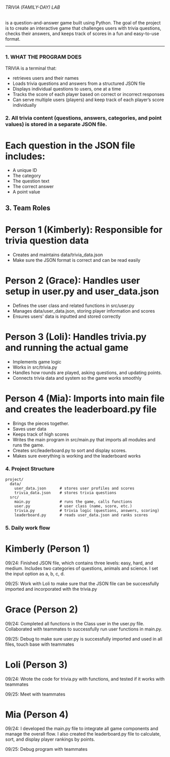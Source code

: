 ###### TRIVIA (FAMILY-DAY) LAB
is a question-and-answer game built using Python. The goal of the project is to create an interactive game that challenges users with trivia questions, checks their answers, and keeps track of scores in a fun and easy-to-use format.

---

### 1. WHAT THE PROGRAM DOES

TRIVIA is a terminal that:
- retrieves users and their names
- Loads trivia questions and answers from a structured JSON file
- Displays individual questions to users, one at a time
- Tracks the score of each player based on correct or incorrect responses
- Can serve multiple users (players) and keep track of each player’s score individually

### 2. All trivia content (questions, answers, categories, and point values) is stored in a separate JSON file. 

# Each question in the JSON file includes:
- A unique ID
- The category 
- The question text
- The correct answer
- A point value

## 3. Team Roles

# Person 1 (Kimberly): Responsible for trivia question data
- Creates and maintains data/trivia_data.json 
- Make sure the JSON format is correct and can be read easily

# Person 2 (Grace): Handles user setup in user.py and user_data.json
- Defines the user class and related functions in src/user.py
- Manages data/user_data.json, storing player information and scores
- Ensures users' data is inputted and stored correctly

# Person 3 (Loli): Handles trivia.py and running the actual game
- Implements game logic
- Works in src/trivia.py
- Handles how rounds are played, asking questions, and updating points.
- Connects trivia data and system so the game works smoothly



# Person 4 (Mia): Imports into main file and creates the leaderboard.py file 

- Brings the pieces together.
- Saves user data 
- Keeps track of high scores
- Writes the main program in src/main.py that imports all modules and runs the game.
- Creates src/leaderboard.py to sort and display scores.
- Makes sure everything is working and the leaderboard works

### 4. Project Structure

```
project/
  data/
    user_data.json      # stores user profiles and scores
    trivia_data.json    # stores trivia questions
  src/
    main.py             # runs the game, calls functions
    user.py             # user class (name, score, etc.)
    trivia.py           # trivia logic (questions, answers, scoring)
    leaderboard.py      # reads user_data.json and ranks scores
```


### 5. Daily work flow

# Kimberly (Person 1)
09/24: Finished JSON file, which contains three levels: easy, hard, and medium. Includes two categories of questions, animals and science. I set the input option as a, b, c, d.

09/25: Work with Loli to make sure that the JSON file can be successfully imported and incorporated with the trivia.py

# Grace (Person 2)
09/24: Completed all functions in the Class user in the user.py file. Collaborated with teammates to successfully run user functions in main.py. 

09/25: Debug to make sure user.py is successfully imported and used in all files, touch base with teammates

# Loli (Person 3)
09/24: Wrote the code for trivia.py with functions, and tested if it works with teammates

09/25: Meet with teammates

# Mia (Person 4)
09/24: I developed the main.py file to integrate all game components and manage the overall flow. I also created the leaderboard.py file to calculate, sort, and display player rankings by points.

09/25: Debug program with teammates

